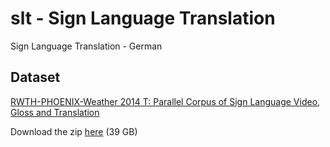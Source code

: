 # slt - Sign Language Translation
Sign Language Translation - German


## Dataset

[RWTH-PHOENIX-Weather 2014 T: Parallel Corpus of Sign Language Video, Gloss and Translation](https://www-i6.informatik.rwth-aachen.de/~koller/RWTH-PHOENIX-2014-T/)

Download the zip [here](https://www-i6.informatik.rwth-aachen.de/ftp/pub/rwth-phoenix/2016/phoenix-2014-T.v3.tar.gz) (39 GB)
